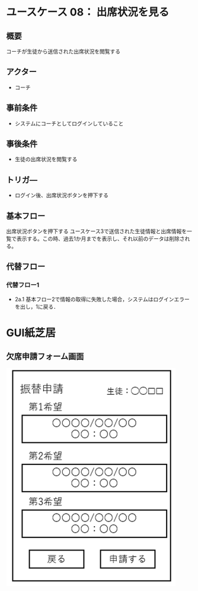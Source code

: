 # ユースケース 08： 出席状況を見る

## 概要
コーチが生徒から送信された出席状況を閲覧する

## アクター
- コーチ

## 事前条件
- システムにコーチとしてログインしていること

## 事後条件
- 生徒の出席状況を閲覧する

## トリガ―
- ログイン後、出席状況ボタンを押下する

## 基本フロー
出席状況ボタンを押下する
ユースケース3で送信された生徒情報と出席情報を一覧で表示する。この時、過去1か月までを表示し、それ以前のデータは削除される。

## 代替フロー
### 代替フロー1
- 2a.1  基本フロー2で情報の取得に失敗した場合，システムはログインエラーを出し，1に戻る．

# GUI紙芝居
## 欠席申請フォーム画面
<img src="img/usecase06.png">